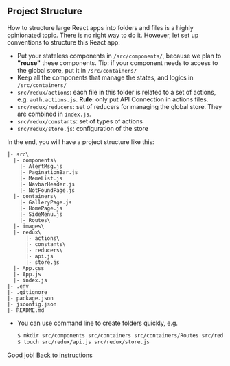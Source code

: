 ## Project Structure

How to structure large React apps into folders and files is a highly opinionated topic. There is no right way to do it. However, let set up conventions to structure this React app:

- Put your stateless components in `/src/components/`, because we plan to **"reuse"** these components. Tip: if your component needs to access to the global store, put it in `/src/containers/`
- Keep all the components that manage the states, and logics in `/src/containers/`
- `src/redux/actions`: each file in this folder is related to a set of actions, e.g. `auth.actions.js`. **Rule**: only put API Connection in actions files.
- `src/redux/reducers`: set of reducers for managing the global store. They are combined in `index.js`.
- `src/redux/constants`: set of types of actions
- `src/redux/store.js`: configuration of the store

In the end, you will have a project structure like this:

  ```
  |- src\
    |- components\
      |- AlertMsg.js
      |- PaginationBar.js
      |- MemeList.js
      |- NavbarHeader.js
      |- NotFoundPage.js
    |- containers\
      |- GalleryPage.js
      |- HomePage.js
      |- SideMenu.js
      |- Routes\
    |- images\
    |- redux\
        |- actions\
        |- constants\
        |- reducers\
        |- api.js
        |- store.js
    |- App.css
    |- App.js
    |- index.js
  |- .env
  |- .gitignore
  |- package.json
  |- jsconfig.json
  |- README.md
  ```

- You can use command line to create folders quickly, e.g.

  ```bash
  $ mkdir src/components src/containers src/containers/Routes src/redux src/redux/actions src/redux/constants src/redux/reducers
  $ touch src/redux/api.js src/redux/store.js
  ```

Good job! [Back to instructions](/client.md)
